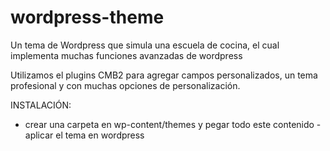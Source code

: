 # wordpress-theme
Un tema de Wordpress que simula una escuela de cocina, el cual implementa muchas funciones avanzadas de wordpress

Utilizamos el plugins CMB2 para agregar campos personalizados, un tema profesional y con muchas opciones de personalización.

INSTALACIÓN:
 - crear una carpeta en wp-content/themes y pegar todo este contenido
 -aplicar el tema en wordpress
